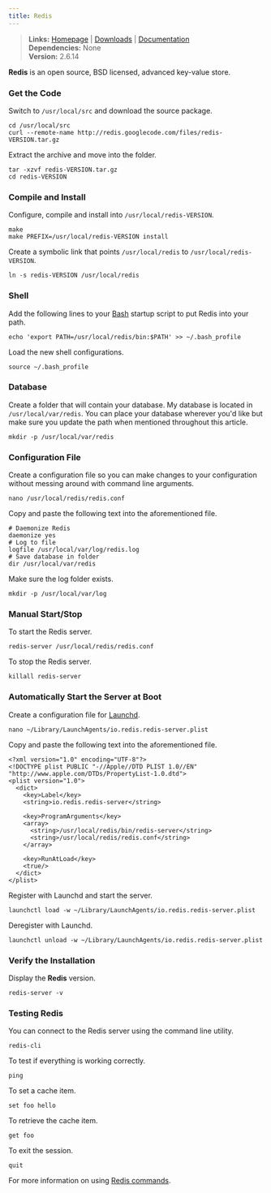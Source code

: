 ```yaml
---
title: Redis
---
```


> **Links:** [Homepage](http://redis.io/) | [Downloads](http://redis.io/download) | [Documentation](http://redis.io/documentation)  
> **Dependencies:** None  
> **Version:** <span id="version">2.6.14</span>


**Redis** is an open source, BSD licensed, advanced key-value store.


### Get the Code

Switch to `/usr/local/src` and download the source package.

	cd /usr/local/src
	curl --remote-name http://redis.googlecode.com/files/redis-VERSION.tar.gz

Extract the archive and move into the folder.

	tar -xzvf redis-VERSION.tar.gz
	cd redis-VERSION


### Compile and Install

Configure, compile and install into `/usr/local/redis-VERSION`.

	make
	make PREFIX=/usr/local/redis-VERSION install

Create a symbolic link that points `/usr/local/redis` to `/usr/local/redis-VERSION`.

	ln -s redis-VERSION /usr/local/redis


### Shell

Add the following lines to your [Bash](http://en.wikipedia.org/wiki/Bash_%28Unix_shell%29) startup script to put Redis into your path.

	echo 'export PATH=/usr/local/redis/bin:$PATH' >> ~/.bash_profile

Load the new shell configurations.

	source ~/.bash_profile


### Database

Create a folder that will contain your database. My database is located in `/usr/local/var/redis`. You can place your database wherever you'd like but make sure you update the path when mentioned throughout this article.

	mkdir -p /usr/local/var/redis


### Configuration File

Create a configuration file so you can make changes to your configuration without messing around with command line arguments.

	nano /usr/local/redis/redis.conf

Copy and paste the following text into the aforementioned file.

	# Daemonize Redis
	daemonize yes
	# Log to file
	logfile /usr/local/var/log/redis.log
	# Save database in folder
	dir /usr/local/var/redis

Make sure the log folder exists.

	mkdir -p /usr/local/var/log


### Manual Start/Stop

To start the Redis server.

	redis-server /usr/local/redis/redis.conf

To stop the Redis server.

	killall redis-server


### Automatically Start the Server at Boot

Create a configuration file for [Launchd](http://en.wikipedia.org/wiki/Launchd).

	nano ~/Library/LaunchAgents/io.redis.redis-server.plist

Copy and paste the following text into the aforementioned file.

	<?xml version="1.0" encoding="UTF-8"?>
	<!DOCTYPE plist PUBLIC "-//Apple//DTD PLIST 1.0//EN" "http://www.apple.com/DTDs/PropertyList-1.0.dtd">
	<plist version="1.0">
	  <dict>
	    <key>Label</key>
	    <string>io.redis.redis-server</string>

	    <key>ProgramArguments</key>
	    <array>
	      <string>/usr/local/redis/bin/redis-server</string>
	      <string>/usr/local/redis/redis.conf</string>
	    </array>

	    <key>RunAtLoad</key>
	    <true/>
	  </dict>
	</plist>

Register with Launchd and start the server.

	launchctl load -w ~/Library/LaunchAgents/io.redis.redis-server.plist

Deregister with Launchd.

	launchctl unload -w ~/Library/LaunchAgents/io.redis.redis-server.plist


### Verify the Installation

Display the **Redis** version.

	redis-server -v


### Testing Redis

You can connect to the Redis server using the command line utility.

	redis-cli

To test if everything is working correctly.

	ping

To set a cache item.

	set foo hello

To retrieve the cache item.

	get foo

To exit the session.

	quit

For more information on using [Redis commands](http://redis.io/commands).